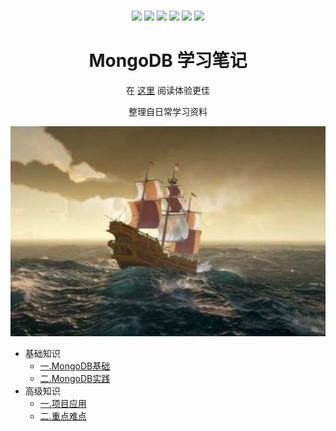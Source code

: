 <div align="center">
  <br />

  <p align="center">
    <a><img src="https://img.shields.io/github/last-commit/zhoubichuan/web-react.svg"/></a>
    <a><img src="https://img.shields.io/badge/code_style-standard-brightgreen.svg"/></a>
    <a><img src="https://img.shields.io/github/issues/zhoubichuan/web-react.svg"/></a>
    <a><img src="https://img.shields.io/github/forks/zhoubichuan/web-react.svg"/></a>
    <a><img src="https://img.shields.io/github/stars/zhoubichuan/web-react.svg"/></a>
    <a><img src="https://img.shields.io/maintenance/yes/2020.svg"/></a>
  </p>

  <h1>MongoDB 学习笔记</h1>
  <p>在 <a href="https://zhoubichuan.github.io/web-mongodb/">这里</a> 阅读体验更佳</p>
  <p>整理自日常学习资料</p>

</div>

![一.MongoDB](./src/.vuepress/public/home.png)

- 基础知识
  - [一.MongoDB基础](./base/engine/1.index.html)
  - [二.MongoDB实践](./base/project/1.index.html)
- 高级知识
  - [一.项目应用](./senior/component/1.index.html)
  - [二.重点难点](./senior/typescript/1.index.html)

